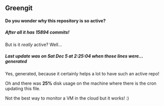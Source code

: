 ## Greengit

#### Do you wonder why this repository is so active?

##### After all it has 15894 commits!

But is it *really* active? Well...

##### Last update was on Sat Dec 5 at 2:25:04 when those lines were... generated

Yes, generated, because it certainly helps a lot to have such an active repo!

Oh and there was **25%** disk usage on the machine
where there is the cron updating this file.

Not the best way to monitor a VM in the cloud but it works! :)
